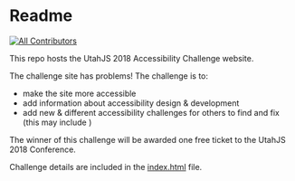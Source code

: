 # Readme
[![All Contributors](https://img.shields.io/badge/all_contributors-2-orange.svg?style=flat-square)](#contributors)

This repo hosts the UtahJS 2018 Accessibility Challenge website.

The challenge site has problems!  The challenge is to:
 - make the site more accessible
 - add information about accessibility design & development
 - add new & different accessibility challenges for others to find and fix (this may include )
 
The winner of this challenge will be awarded one free ticket to the UtahJS 2018 Conference.

Challenge details are included in the [index.html](./index.html) file.

